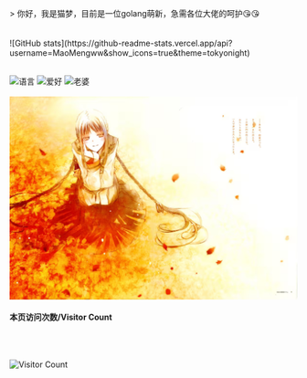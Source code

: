 <br>
<br>
<br>
> 你好，我是猫梦，目前是一位golang萌新，急需各位大佬的呵护😘😘
<br>
<br>
<br>
![GitHub stats](https://github-readme-stats.vercel.app/api?username=MaoMengww&show_icons=true&theme=tokyonight)
<br>
<br>

![语言](https://img.shields.io/badge/Language-golang-blue)
![爱好](https://img.shields.io/badge/爱好-ACG&排球-red) 
![老婆](https://img.shields.io/badge/老婆-天野远子-red)
<br>
<br>
![天野远子](image/文学少女.jpg)
<br>
<br>
**本页访问次数/Visitor Count**
 
<br>
<br>
<br>
 
<img width="80%" src="https://count.getloli.com/@MaoMengww?theme=asoul&padding=7&offset=0&align=top&pixelated=1&darkmode=auto" alt="Visitor Count" />